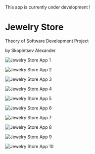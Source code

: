 This app is currently under development !

# Jewelry Store
Theory of Software Development Project

by Skopintsev Alexander


![Jewelry Store App 1](/jewelry_screenshot_1.PNG?raw=true "Jewelry Store App 1")


![Jewelry Store App 2](/jewelry_screenshot_2.PNG?raw=true "Jewelry Store App 2")


![Jewelry Store App 3](/jewelry_screenshot_3.PNG?raw=true "Jewelry Store App 3")


![Jewelry Store App 4](/jewelry_screenshot_4.PNG?raw=true "Jewelry Store App 4")


![Jewelry Store App 5](/jewelry_screenshot_5.PNG?raw=true "Jewelry Store App 5")


![Jewelry Store App 6](/jewelry_screenshot_6.PNG?raw=true "Jewelry Store App 6")


![Jewelry Store App 7](/jewelry_screenshot_7.PNG?raw=true "Jewelry Store App 7")


![Jewelry Store App 8](/jewelry_screenshot_8.PNG?raw=true "Jewelry Store App 8")


![Jewelry Store App 9](/jewelry_screenshot_9.PNG?raw=true "Jewelry Store App 9")


![Jewelry Store App 10](/jewelry_screenshot_10.PNG?raw=true "Jewelry Store App 10")


